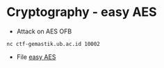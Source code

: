 # Cryptography - easy AES
* Attack on AES OFB 
```
nc ctf-gemastik.ub.ac.id 10002
```
* File [easy AES](https://github.com/aceptriana/CTF-Gemastik2023/raw/main/Cryptography/easy-aes.zip)
